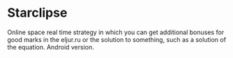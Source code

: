 <p style="text-align=center;"><h1>Starclipse</h1></p>
Online space real time strategy in which you can get additional bonuses for good marks in the eljur.ru or the solution to something, such as a solution of the equation. Android version.
